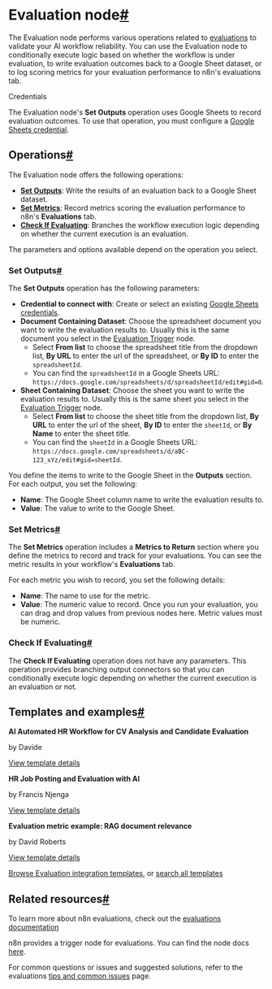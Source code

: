 [](https://github.com/n8n-io/n8n-docs/edit/main/docs/integrations/builtin/core-nodes/n8n-nodes-base.evaluation.md "Edit this page")

# Evaluation node[#](#evaluation-node "Permanent link")

The Evaluation node performs various operations related to [evaluations](../../../../advanced-ai/evaluations/overview/) to validate your AI workflow reliability. You can use the Evaluation node to conditionally execute logic based on whether the workflow is under evaluation, to write evaluation outcomes back to a Google Sheet dataset, or to log scoring metrics for your evaluation performance to n8n's evaluations tab.

Credentials

The Evaluation node's **Set Outputs** operation uses Google Sheets to record evaluation outcomes. To use that operation, you must configure a [Google Sheets credential](../../credentials/google/).

## Operations[#](#operations "Permanent link")

The Evaluation node offers the following operations:

*   [**Set Outputs**](#set-outputs): Write the results of an evaluation back to a Google Sheet dataset.
*   [**Set Metrics**](#set-metrics): Record metrics scoring the evaluation performance to n8n's **Evaluations** tab.
*   [**Check If Evaluating**](#check-if-evaluating): Branches the workflow execution logic depending on whether the current execution is an evaluation.

The parameters and options available depend on the operation you select.

### Set Outputs[#](#set-outputs "Permanent link")

The **Set Outputs** operation has the following parameters:

*   **Credential to connect with**: Create or select an existing [Google Sheets credentials](../../credentials/google/).
*   **Document Containing Dataset**: Choose the spreadsheet document you want to write the evaluation results to. Usually this is the same document you select in the [Evaluation Trigger](../n8n-nodes-base.evaluationtrigger/) node.
    *   Select **From list** to choose the spreadsheet title from the dropdown list, **By URL** to enter the url of the spreadsheet, or **By ID** to enter the `spreadsheetId`.
    *   You can find the `spreadsheetId` in a Google Sheets URL: `https://docs.google.com/spreadsheets/d/spreadsheetId/edit#gid=0`.
*   **Sheet Containing Dataset**: Choose the sheet you want to write the evaluation results to. Usually this is the same sheet you select in the [Evaluation Trigger](../n8n-nodes-base.evaluationtrigger/) node.
    *   Select **From list** to choose the sheet title from the dropdown list, **By URL** to enter the url of the sheet, **By ID** to enter the `sheetId`, or **By Name** to enter the sheet title.
    *   You can find the `sheetId` in a Google Sheets URL: `https://docs.google.com/spreadsheets/d/aBC-123_xYz/edit#gid=sheetId`.

You define the items to write to the Google Sheet in the **Outputs** section. For each output, you set the following:

*   **Name**: The Google Sheet column name to write the evaluation results to.
*   **Value**: The value to write to the Google Sheet.

### Set Metrics[#](#set-metrics "Permanent link")

The **Set Metrics** operation includes a **Metrics to Return** section where you define the metrics to record and track for your evaluations. You can see the metric results in your workflow's **Evaluations** tab.

For each metric you wish to record, you set the following details:

*   **Name**: The name to use for the metric.
*   **Value**: The numeric value to record. Once you run your evaluation, you can drag and drop values from previous nodes here. Metric values must be numeric.

### Check If Evaluating[#](#check-if-evaluating "Permanent link")

The **Check If Evaluating** operation does not have any parameters. This operation provides branching output connectors so that you can conditionally execute logic depending on whether the current execution is an evaluation or not.

## Templates and examples[#](#templates-and-examples "Permanent link")

**AI Automated HR Workflow for CV Analysis and Candidate Evaluation**

by Davide

[View template details](https://n8n.io/workflows/2860-ai-automated-hr-workflow-for-cv-analysis-and-candidate-evaluation/)

**HR Job Posting and Evaluation with AI**

by Francis Njenga

[View template details](https://n8n.io/workflows/2773-hr-job-posting-and-evaluation-with-ai/)

**Evaluation metric example: RAG document relevance**

by David Roberts

[View template details](https://n8n.io/workflows/4273-evaluation-metric-example-rag-document-relevance/)

[Browse Evaluation integration templates](https://n8n.io/integrations/evaluation/), or [search all templates](https://n8n.io/workflows/)

## Related resources[#](#related-resources "Permanent link")

To learn more about n8n evaluations, check out the [evaluations documentation](../../../../advanced-ai/evaluations/overview/)

n8n provides a trigger node for evaluations. You can find the node docs [here](../n8n-nodes-base.evaluationtrigger/).

For common questions or issues and suggested solutions, refer to the evaluations [tips and common issues](../../../../advanced-ai/evaluations/tips-and-common-issues/) page.